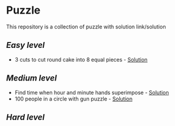 # Puzzle
This repository is a collection of puzzle with solution link/solution

## _Easy level_
- 3 cuts to cut round cake into 8 equal pieces - [Solution](https://www.geeksforgeeks.org/puzzle-3-cuts-cut-round-cake-8-equal-pieces/)
## _Medium level_
- Find time when hour and minute hands superimpose - [Solution](https://www.geeksforgeeks.org/find-time-hour-minute-hands-superimpose/?ref=lbp)
- 100 people in a circle with gun puzzle - [Solution](https://www.geeksforgeeks.org/puzzle-100-people-in-a-circle-with-gun-puzzle/)

## _Hard level_
